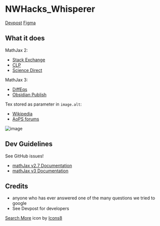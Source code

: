 # NWHacks_Whisperer
[Devpost](https://devpost.com/software/whisper-n6vz9t)
[Figma](https://publish.obsidian.md/myquantumwell/Welcome+to+The+Quantum+Well)

## What it does

MathJax 2:
- [Stack Exchange](https://math.stackexchange.com/questions/21038/is-there-a-proof-that-pi-is-an-irrational-number)
- [CLP](https://personal.math.ubc.ca/~CLP/CLP1/clp_1_dc/subsection-6.html)
- [Science Direct](https://www.sciencedirect.com/science/article/pii/B9780128197288000668)


MathJax 3:
- [DiffEqs](https://www.jirka.org/diffyqs/html/integralsols_section.html)
- [Obsidian Publish](https://publish.obsidian.md/myquantumwell/Mathematical+foundations/Algebra/Lie+Groups%2C+Algebras%2C+and+Representations/Adjoint+map)


Tex stored as parameter in `image.alt`:
- [Wikipedia](https://en.wikipedia.org/wiki/Stirling%27s_approximation)
- [AoPS forums](https://artofproblemsolving.com/wiki/index.php?title=Main_Page)

![image](https://user-images.githubusercontent.com/62512975/213943332-7602cbde-170b-44a2-b644-298e8b122768.png)

## Dev Guidelines
See GitHub issues!
- [mathJax v2.7 Documentation](https://docs.mathjax.org/en/v2.7-latest/tex.html#tex-and-latex-extensions)
- [mathJax v3 Documentation](https://docs.mathjax.org/en/v3.2-latest/upgrading/whats-new-3.0.html)

## Credits

- anyone who has ever answered one of the many questions we tried to google
- See Devpost for developers

<a target="_blank" href="https://icons8.com/icon/83801/search-more">Search More</a> icon by <a target="_blank" href="https://icons8.com">Icons8</a>